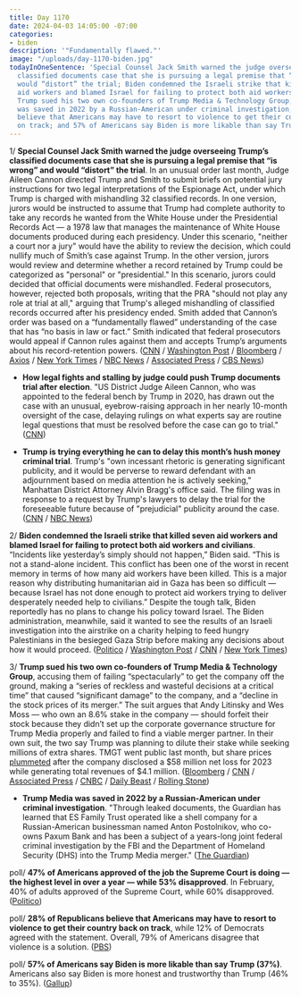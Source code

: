 ```yaml
---
title: Day 1170
date: 2024-04-03 14:05:00 -07:00
categories:
- biden
description: '"Fundamentally flawed."'
image: "/uploads/day-1170-biden.jpg"
todayInOneSentence: 'Special Counsel Jack Smith warned the judge overseeing Trump’s
  classified documents case that she is pursuing a legal premise that “is wrong” and
  would “distort” the trial; Biden condemned the Israeli strike that killed seven
  aid workers and blamed Israel for failing to protect both aid workers and civilians;
  Trump sued his two own co-founders of Trump Media & Technology Group; Trump Media
  was saved in 2022 by a Russian-American under criminal investigation; 28% of Republicans
  believe that Americans may have to resort to violence to get their country back
  on track; and 57% of Americans say Biden is more likable than say Trump (37%). '
---
```


1/ **Special Counsel Jack Smith warned the judge overseeing Trump’s classified documents case that she is pursuing a legal premise that “is wrong” and would “distort” the trial**. In an unusual order last month, Judge Aileen Cannon directed Trump and Smith to submit briefs on potential jury instructions for two legal interpretations of the Espionage Act, under which Trump is charged with mishandling 32 classified records. In one version, jurors would be instructed to assume that Trump had complete authority to take any records he wanted from the White House under the Presidential Records Act — a 1978 law that manages the maintenance of White House documents produced during each presidency. Under this scenario, "neither a court nor a jury" would have the ability to review the decision, which could nullify much of Smith’s case against Trump. In the other version, jurors would review and determine whether a record retained by Trump could be categorized as "personal" or "presidential." In this scenario, jurors could decided that official documents were mishandled. Federal prosecutors, however, rejected both proposals, writing that the PRA "should not play any role at trial at all," arguing that Trump's alleged mishandling of classified records occurred after his presidency ended. Smith added that Cannon’s order was based on a “fundamentally flawed” understanding of the case that has “no basis in law or fact.” Smith indicated that federal prosecutors would appeal if Cannon rules against them and accepts Trump’s arguments about his record-retention powers. ([CNN](https://www.cnn.com/2024/04/02/politics/special-counsel-mar-a-lago-jury-instructions/) / [Washington Post](https://www.washingtonpost.com/national-security/2024/04/03/trump-documents-case-cannon-jack-smith/) / [Bloomberg](https://www.bloomberg.com/news/articles/2024-04-03/trump-judge-assailed-by-prosecutor-over-flawed-trial-planning?sref=MIBMEEoj) / [Axios](https://www.axios.com/2024/04/03/trump-classified-documents-jury-instructions) / [New York Times](https://www.nytimes.com/2024/04/03/us/politics/trump-documents-case-judge-cannon.html) / [NBC News](https://www.nbcnews.com/politics/donald-trump/special-counsel-rips-judges-jury-instructions-request-trump-classified-rcna146166) / [Associated Press](https://apnews.com/article/trump-classified-documents-a99a6bc9fd9b44ffddecf979f8e1baa9) / [CBS News](https://www.cbsnews.com/news/trump-jack-smith-special-counsel-jury-instructions-documents-case/))

* **How legal fights and stalling by judge could push Trump documents trial after election**. "US District Judge Aileen Cannon, who was appointed to the federal bench by Trump in 2020, has drawn out the case with an unusual, eyebrow-raising approach in her nearly 10-month oversight of the case, delaying rulings on what experts say are routine legal questions that must be resolved before the case can go to trial." ([CNN](https://www.cnn.com/2024/04/03/politics/legal-fights-judge-trump-documents-trial?cid=ios_app))

* **Trump is trying everything he can to delay this month’s hush money criminal trial**. Trump's "own incessant rhetoric is generating significant publicity, and it would be perverse to reward defendant with an adjournment based on media attention he is actively seeking," Manhattan District Attorney Alvin Bragg's office said. The filing was in response to a request by Trump's lawyers to delay the trial for the foreseeable future because of "prejudicial" publicity around the case. ([CNN](https://www.cnn.com/2024/04/03/politics/trump-hush-money-trial-delay-motions/index.html) / [NBC News](https://www.nbcnews.com/politics/donald-trump/prosecutors-say-trump-stoked-encouraged-publicity-citing-reason-delay-rcna146230))

2/ **Biden condemned the Israeli strike that killed seven aid workers and blamed Israel for failing to protect both aid workers and civilians**. “Incidents like yesterday’s simply should not happen,” Biden said. “This is not a stand-alone incident. This conflict has been one of the worst in recent memory in terms of how many aid workers have been killed. This is a major reason why distributing humanitarian aid in Gaza has been so difficult — because Israel has not done enough to protect aid workers trying to deliver desperately needed help to civilians.” Despite the tough talk, Biden reportedly has no plans to change his policy toward Israel. The Biden administration, meanwhile, said it wanted to see the results of an Israeli investigation into the airstrike on a charity helping to feed hungry Palestinians in the besieged Gaza Strip before making any decisions about how it would proceed. ([Politico](https://www.politico.com/news/2024/04/03/biden-israel-strike-aid-workers-gaza-00150356) / [Washington Post](https://www.washingtonpost.com/politics/2024/04/03/biden-world-central-kitchen-tough-statement-israel-policy/) / [CNN](https://www.cnn.com/2024/04/02/politics/biden-white-house-world-central-kitchen/index.html) / [New York Times](https://www.nytimes.com/2024/04/02/world/middleeast/biden-gaza-aid-attack.html))

3/ **Trump sued his two own co-founders of Trump Media & Technology Group**, accusing them of failing “spectacularly” to get the company off the ground, making a “series of reckless and wasteful decisions at a critical time” that caused “significant damage” to the company, and a “decline in the stock prices of its merger.” The suit argues that Andy Litinsky and Wes Moss — who own an 8.6% stake in the company — should forfeit their stock because they didn’t set up the corporate governance structure for Trump Media properly and failed to find a viable merger partner. In their own suit, the two say Trump was planning to dilute their stake while seeking millions of extra shares. TMGT went public last month, but share prices [plummeted](https://whatthefuckjusthappenedtoday.com/2024/04/02/day-1169/#5-trump%E2%80%99s-net-worth-fell-by-more-tha) after the company disclosed a $58 million net loss for 2023 while generating total revenues of $4.1 million. ([Bloomberg](https://www.bloomberg.com/news/articles/2024-04-02/trump-sues-co-founders-of-truth-social-media-company-over-shares?sref=MIBMEEoj) / [CNN](https://www.cnn.com/2024/04/02/business/truth-social-trump-media-sues-two-co-founders/) / [Associated Press](https://apnews.com/article/trump-lawsuit-truth-social-cofounders-d14ee7b187cdb1d7504903504874b1d1) / [CNBC](https://www.cnbc.com/2024/04/02/trump-media-sues-its-co-founders-accuses-them-of-severe-mismanagement.html) / [Daily Beast](https://www.thedailybeast.com/trump-demands-truth-social-co-founders-cough-up-their-shares-in-lawsuit) / [Rolling Stone](https://www.rollingstone.com/politics/politics-news/trump-sues-truth-social-co-founders-1234998328/))

* **Trump Media was saved in 2022 by a Russian-American under criminal investigation**. "Through leaked documents, the Guardian has learned that ES Family Trust operated like a shell company for a Russian-American businessman named Anton Postolnikov, who co-owns Paxum Bank and has been a subject of a years-long joint federal criminal investigation by the FBI and the Department of Homeland Security (DHS) into the Trump Media merger." ([The Guardian](https://www.theguardian.com/us-news/2024/apr/03/trump-media-es-family-trust-2022-loans))

poll/ **47% of Americans approved of the job the Supreme Court is doing — the highest level in over a year — while 53% disapproved**. In February, 40% of adults approved of the Supreme Court, while 60% disapproved. ([Politico](https://www.politico.com/news/2024/04/03/supreme-court-approval-ratings-00150365))

poll/ **28% of Republicans believe that Americans may have to resort to violence to get their country back on track**, while 12% of Democrats agreed with the statement. Overall, 79% of Americans disagree that violence is a solution. ([PBS](https://www.pbs.org/newshour/politics/1-in-5-americans-think-violence-may-solve-u-s-divisions-poll-finds))

poll/ **57% of Americans say Biden is more likable than say Trump (37%)**. Americans also say Biden is more honest and trustworthy than Trump (46% to 35%). ([Gallup](https://news.gallup.com/poll/643100/biden-bests-trump-likability-trump-seen-better-leader.aspx))